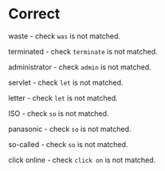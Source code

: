 # Correct

waste - check `was` is not matched.

terminated - check `terminate` is not matched.

administrator - check `admin` is not matched.

servlet - check `let` is not matched.

letter - check `let` is not matched.

ISO - check `so` is not matched.

panasonic - check `so` is not matched.

so-called - check `so` is not matched.

click online - check `click on` is not matched.